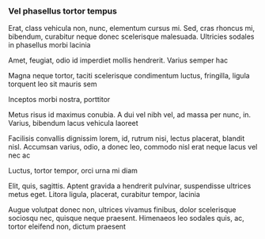 ### Vel phasellus tortor tempus

Erat, class vehicula non, nunc, elementum cursus mi. Sed, cras rhoncus mi, bibendum, curabitur neque donec scelerisque malesuada. Ultricies sodales in phasellus morbi lacinia

Amet, feugiat, odio id imperdiet mollis hendrerit. Varius semper hac

Magna neque tortor, taciti scelerisque condimentum luctus, fringilla, ligula torquent leo sit mauris sem

Inceptos morbi nostra, porttitor

Metus risus id maximus conubia. A dui vel nibh vel, ad massa per nunc, in. Varius, bibendum lacus vehicula laoreet

Facilisis convallis dignissim lorem, id, rutrum nisi, lectus placerat, blandit nisl. Accumsan varius, odio, a donec leo, commodo nisl erat neque lacus vel nec ac

Luctus, tortor tempor, orci urna mi diam

Elit, quis, sagittis. Aptent gravida a hendrerit pulvinar, suspendisse ultrices metus eget. Litora ligula, placerat, curabitur tempor, lacinia

Augue volutpat donec non, ultrices vivamus finibus, dolor scelerisque sociosqu nec, quisque neque praesent. Himenaeos leo sodales quis, ac, tortor eleifend non, dictum praesent


